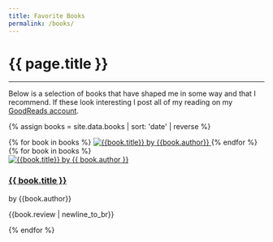 ```yaml
---
title: Favorite Books
permalink: /books/
---
```


# {{ page.title }}

---

Below is a selection of books that have shaped me in some way and that I recommend. If these look interesting I post all of my reading on my [GoodReads account](https://www.goodreads.com/user/show/5720682-gerry).

{% assign books = site.data.books | sort: 'date' | reverse %}

<section>
  {% for book in books %}
    <a href="#{{book.title | slugify}}">
      <img
        alt="{{book.title}} by {{book.author}}"
        src="/books/{{book.id}}.jpg"
        class="tile-pic"
      >
    </a>
  {% endfor %}
</section>

<section>
  {% for book in books %}
    <div id="{{book.title | slugify}}" class="card card-wide-images">
      <a href="https://www.goodreads.com/book/show/{{ book.id }}">
        <img
          alt="{{book.title}} by {{ book.author }}"
          src="/books/{{book.id}}.jpg"
          class="card-pic"
        >
      </a>
      <div class="card-details">
        <hgroup>
          <h3><a href="https://www.goodreads.com/book/show/{{book.id}}">{{ book.title }}</a></h3>
          <p>by {{book.author}}</p>
        </hgroup>
        <p>
          {{book.review | newline_to_br}}
        </p>
      </div>
    </div>
  {% endfor %}
</section>
